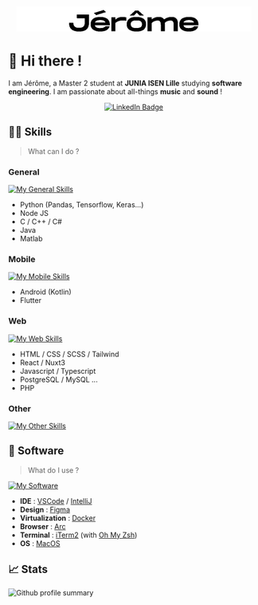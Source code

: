 <!-- @format -->
<div align="center">
    <picture>
        <source media="(prefers-color-scheme: dark)" srcset="./jerome_dark.gif" height="50">
        <source media="(prefers-color-scheme: light)" srcset="./jerome_light.gif" height="50">
        <img alt="Jairaume Banner" src="./jerome_light.gif" height="50">
    </picture>
</div>

# 👋 Hi there !

I am Jérôme, a Master 2 student at **JUNIA ISEN Lille** studying **software engineering**. 
I am passionate about all-things **music** and **sound** !

<div align="center">
  <a href="https://www.linkedin.com/in/jeromerascle/">
    <img src="https://img.shields.io/badge/LinkedIn-blue?style=for-the-badge&logo=linkedin&logoColor=white" alt="LinkedIn Badge"/>
  </a>
</div>

## 🧑‍💻 Skills

> What can I do ?

### General

[![My General Skills](https://skillicons.dev/icons?i=python,nodejs,cs,java,matlab)](https://skillicons.dev)

-   Python (Pandas, Tensorflow, Keras...)
-   Node JS
-   C / C++ / C#
-   Java
-   Matlab

### Mobile

[![My Mobile Skills](https://skillicons.dev/icons?i=kotlin,flutter)](https://skillicons.dev)

-   Android (Kotlin)
-   Flutter

### Web

[![My Web Skills](https://skillicons.dev/icons?i=tailwind,react,nuxt,typescript,postgresql,php)](https://skillicons.dev)

-   HTML / CSS / SCSS / Tailwind
-   React / Nuxt3
-   Javascript / Typescript
-   PostgreSQL / MySQL ...
-   PHP

### Other

[![My Other Skills](https://skillicons.dev/icons?i=git,raspberrypi,arduino)](https://skillicons.dev)

## 👾 Software

> What do I use ?

[![My Software](https://skillicons.dev/icons?i=vscode,idea,figma,docker)](https://skillicons.dev)

-   **IDE** : [VSCode](https://code.visualstudio.com/) / [IntelliJ](https://www.jetbrains.com/idea/)
-   **Design** : [Figma](https://figma.com)
-   **Virtualization** : [Docker](https://www.docker.com/)
-   **Browser** : [Arc](https://arc.net/)
-   **Terminal** : [iTerm2](https://iterm2.com/) (with [Oh My Zsh](https://ohmyz.sh/))
-   **OS** : [MacOS](https://www.apple.com/macos/)

## 📈 Stats

![Github profile summary](http://github-profile-summary-cards.vercel.app/api/cards/profile-details?username=jairaume&theme=github)
